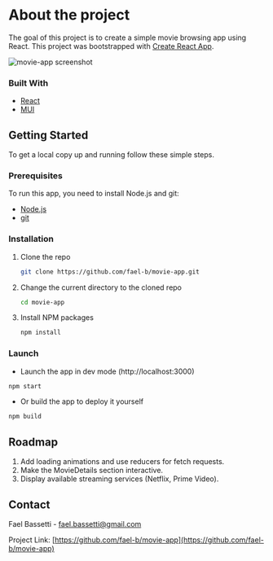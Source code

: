# About the project

The goal of this project is to create a simple movie browsing app using React.
This project was bootstrapped with [Create React App](https://github.com/facebook/create-react-app).

![movie-app screenshot](https://i.ibb.co/KwgSy5V/movie-app.png)

### Built With

- [React](https://reactjs.org/)
- [MUI](https://mui.com/)

## Getting Started

To get a local copy up and running follow these simple steps.

### Prerequisites

To run this app, you need to install Node.js and git:

- [Node.js](https://nodejs.org/en/)
- [git](https://git-scm.com/)

### Installation

1. Clone the repo
   ```sh
   git clone https://github.com/fael-b/movie-app.git
   ```
2. Change the current directory to the cloned repo
   ```sh
   cd movie-app
   ```
3. Install NPM packages
   ```sh
   npm install
   ```

### Launch

- Launch the app in dev mode (http://localhost:3000)

```sh
npm start
```

- Or build the app to deploy it yourself

```sh
npm build
```

## Roadmap

1. Add loading animations and use reducers for fetch requests.
2. Make the MovieDetails section interactive.
3. Display available streaming services (Netflix, Prime Video).

## Contact

Fael Bassetti - fael.bassetti@gmail.com

Project Link: [https://github.com/fael-b/movie-app](https://github.com/fael-b/movie-app)
